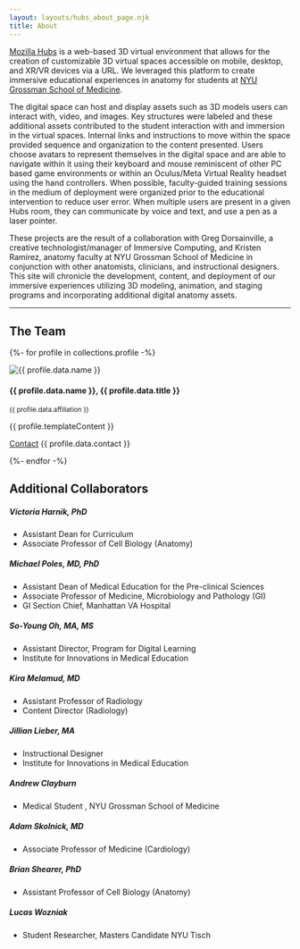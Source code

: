 ```yaml
---
layout: layouts/hubs_about_page.njk
title: About
---
```


[Mozilla Hubs](https://hubs.mozilla.com) is a web-based 3D virtual environment that allows for the creation of customizable 3D virtual spaces accessible on mobile, desktop, and XR/VR devices via a URL. We leveraged this platform to create immersive educational experiences in anatomy for students at [NYU Grossman School of Medicine](https://med.nyu.edu/).

The digital space can host and display assets such as 3D models users can interact with, video, and images. Key structures were labeled and these additional assets contributed to the student interaction with and immersion in the virtual spaces. Internal links and instructions to move within the space provided sequence and organization to the content presented. Users choose avatars to represent themselves in the digital space and are able to navigate within it using their keyboard and mouse reminiscent of other PC based game environments or within an Oculus/Meta Virtual Reality headset using the hand controllers. When possible, faculty-guided training sessions in the medium of deployment were organized prior to the educational intervention to reduce user error. When multiple users are present in a given Hubs room, they can communicate by voice and text, and use a pen as a laser pointer.

These projects are the result of a collaboration with Greg Dorsainville, a creative technologist/manager of Immersive Computing, and Kristen Ramirez, anatomy faculty at NYU Grossman School of Medicine in conjunction with other anatomists, clinicians, and instructional designers. This site will chronicle the development, content, and deployment of our immersive experiences utilizing 3D modeling, animation, and staging programs and incorporating additional digital anatomy assets.

<hr class="my-5">

<h2>
  The Team
</h2>

{%- for profile in collections.profile -%}
<div class="card bio mb-4">
  <div class="row">
    <div class="col-md-12">
      <img src="{{ profile.data.thumbnail | url }}" class="col-md-6 float-md-end mb-3 ms-md-3 img-fluid" alt="{{ profile.data.name }}">    
      <div class="card-body">
        <h4 class="card-title"> {{ profile.data.name }}, {{ profile.data.title }} </h4>
        <p class="card-text"><small class="text-muted"> {{ profile.data.affiliation }} </small> </p>
        <p class="card-text">{{ profile.templateContent }}</p>   
        <p><a type="button" class="btn btn-primary" href="mailto:{{ profile.data.contact }}">Contact</a> <span>{{ profile.data.contact }}</span></p> 
      </div>
    </div>
  </div>
</div>
{%- endfor -%} 

<h2>
  Additional Collaborators
</h2>

##### Victoria Harnik, PhD

- Assistant Dean for Curriculum
- Associate Professor of Cell Biology (Anatomy)

##### Michael Poles, MD, PhD

- Assistant Dean of Medical Education for the Pre-clinical Sciences
- Associate Professor of Medicine, Microbiology and Pathology (GI)
- GI Section Chief, Manhattan VA Hospital

##### So-Young Oh, MA, MS

- Assistant Director, Program for Digital Learning
- Institute for Innovations in Medical Education

##### Kira Melamud, MD

- Assistant Professor of Radiology
- Content Director (Radiology)

##### Jillian Lieber, MA

- Instructional Designer
- Institute for Innovations in Medical Education

##### Andrew Clayburn

- Medical Student , NYU Grossman School of Medicine

##### Adam Skolnick, MD

- Associate Professor of Medicine (Cardiology)

##### Brian Shearer, PhD

- Assistant Professor of Cell Biology (Anatomy)

##### Lucas Wozniak
- Student Researcher, Masters Candidate NYU Tisch
